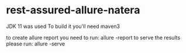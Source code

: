 # rest-assured-allure-natera
JDK 11 was used
To build it you'll need maven3

to create allure report you need to run:  allure -report
to serve the results please run: allure -serve

